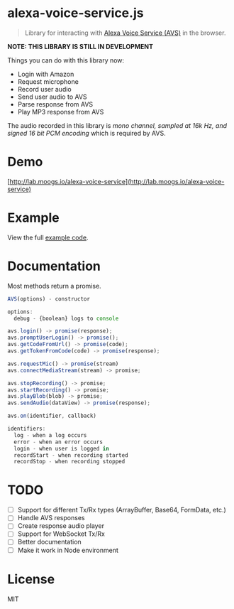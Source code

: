 # alexa-voice-service.js

> Library for interacting with [Alexa Voice Service (AVS)](https://developer.amazon.com/public/solutions/alexa/alexa-voice-service) in the browser.

**NOTE: THIS LIBRARY IS STILL IN DEVELOPMENT**

Things you can do with this library now:

- Login with Amazon
- Request microphone
- Record user audio
- Send user audio to AVS
- Parse response from AVS
- Play MP3 response from AVS

The audio recorded in this library is *mono channel, sampled at 16k Hz, and signed 16 bit PCM encoding* which is required by AVS.

# Demo

[http://lab.moogs.io/alexa-voice-service](http://lab.moogs.io/alexa-voice-service)

# Example

View the full [example code](/example).

# Documentation

Most methods return a promise.

```javascript
AVS(options) - constructor

options:
  debug - {boolean} logs to console

avs.login() -> promise(response);
avs.promptUserLogin() -> promise();
avs.getCodeFromUrl() -> promise(code);
avs.getTokenFromCode(code) -> promise(response);

avs.requestMic() -> promise(stream)
avs.connectMediaStream(stream) -> promise;

avs.stopRecording() -> promise;
avs.startRecording() -> promise;
avs.playBlob(blob) -> promise;
avs.sendAudio(dataView) -> promise(response);

avs.on(identifier, callback)

identifiers:
  log - when a log occurs
  error - when an error occurs
  login - when user is logged in
  recordStart - when recording started
  recordStop - when recording stopped
```

# TODO

- [ ] Support for different Tx/Rx types (ArrayBuffer, Base64, FormData, etc.)
- [ ] Handle AVS responses
- [ ] Create response audio player
- [ ] Support for WebSocket Tx/Rx
- [ ] Better documentation
- [ ] Make it work in Node environment

# License

MIT
